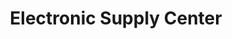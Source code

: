 ---
title: "Electronic Supply Center"
url: /mount-vernon/electronic-supply-center/
shop: Elektronik
---